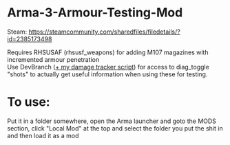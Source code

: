 # Arma-3-Armour-Testing-Mod
Steam: https://steamcommunity.com/sharedfiles/filedetails/?id=2385173498

 Requires RHSUSAF (rhsusf_weapons) for adding M107 magazines with incremented armour penetration<br>
 Use DevBranch ([+ my damage tracker script](https://github.com/lukegotjellyfish/Arma-Class-Exporter/blob/master/Script/OtherScripts/vehicle%20damage%20tracker.sqf)) for access to diag_toggle "shots" to actually get useful information when using these for testing.

# To use:
Put it in a folder somewhere, open the Arma launcher and goto the MODS section, click "Local Mod" at the top and select the folder you put the shit in and then load it as a mod
